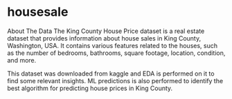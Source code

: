 # housesale

About The Data
The King County House Price dataset is a real estate dataset that provides information about house sales in King County, Washington, USA. 
It contains various features related to the houses, such as the number of bedrooms, bathrooms, square footage, location, condition, and more.

This dataset was downloaded from kaggle and EDA is performed on it to find some relevant insights. 
ML predictions is also performed to identify the best algorithm for predicting house prices in King County.
